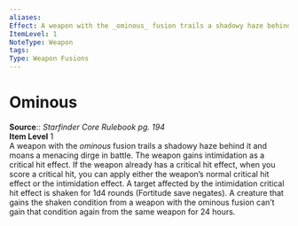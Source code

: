 ```yaml
---
aliases: 
Effect: A weapon with the _ominous_ fusion trails a shadowy haze behind it and moans a menacing dirge in battle. The weapon gains intimidation as a critical hit effect. If the weapon already has a critical hit effect, when you score a critical hit, you can apply either the weapon’s normal critical hit effect or the intimidation effect. A target affected by the intimidation critical hit effect is shaken for 1d4 rounds (Fortitude save negates). A creature that gains the shaken condition from a weapon with the ominous fusion can’t gain that condition again from the same weapon for 24 hours.
ItemLevel: 1
NoteType: Weapon
tags: 
Type: Weapon Fusions
---
```


# Ominous

**Source**:: _Starfinder Core Rulebook pg. 194_  
**Item Level** 1  
A weapon with the _ominous_ fusion trails a shadowy haze behind it and moans a menacing dirge in battle. The weapon gains intimidation as a critical hit effect. If the weapon already has a critical hit effect, when you score a critical hit, you can apply either the weapon’s normal critical hit effect or the intimidation effect. A target affected by the intimidation critical hit effect is shaken for 1d4 rounds (Fortitude save negates). A creature that gains the shaken condition from a weapon with the ominous fusion can’t gain that condition again from the same weapon for 24 hours.
